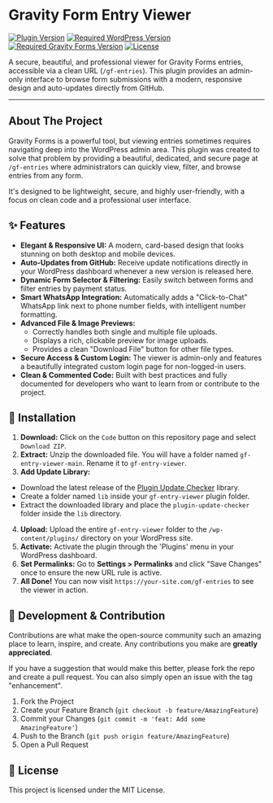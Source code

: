 # Gravity Form Entry Viewer

[![Plugin Version](https://img.shields.io/badge/Version-1.0.0-blue.svg)](https://github.com/alikalbasi/gf-entry-viewer)
[![Required WordPress Version](https://img.shields.io/badge/WordPress-5.5%2B-orange.svg)](https://wordpress.org/download/)
[![Required Gravity Forms Version](https://img.shields.io/badge/Gravity%20Forms-2.5%2B-red.svg)](https://www.gravityforms.com)
[![License](https://img.shields.io/badge/License-MIT-green.svg)](https://opensource.org/licenses/MIT)

A secure, beautiful, and professional viewer for Gravity Forms entries, accessible via a clean URL (`/gf-entries`). This plugin provides an admin-only interface to browse form submissions with a modern, responsive design and auto-updates directly from GitHub.

---

## About The Project

Gravity Forms is a powerful tool, but viewing entries sometimes requires navigating deep into the WordPress admin area. This plugin was created to solve that problem by providing a beautiful, dedicated, and secure page at `/gf-entries` where administrators can quickly view, filter, and browse entries from any form.

It's designed to be lightweight, secure, and highly user-friendly, with a focus on clean code and a professional user interface.

## ✨ Features

- **Elegant & Responsive UI:** A modern, card-based design that looks stunning on both desktop and mobile devices.
- **Auto-Updates from GitHub:** Receive update notifications directly in your WordPress dashboard whenever a new version is released here.
- **Dynamic Form Selector & Filtering:** Easily switch between forms and filter entries by payment status.
- **Smart WhatsApp Integration:** Automatically adds a "Click-to-Chat" WhatsApp link next to phone number fields, with intelligent number formatting.
- **Advanced File & Image Previews:**
  - Correctly handles both single and multiple file uploads.
  - Displays a rich, clickable preview for image uploads.
  - Provides a clean "Download File" button for other file types.
- **Secure Access & Custom Login:** The viewer is admin-only and features a beautifully integrated custom login page for non-logged-in users.
- **Clean & Commented Code:** Built with best practices and fully documented for developers who want to learn from or contribute to the project.

## 🚀 Installation

1.  **Download:** Click on the `Code` button on this repository page and select `Download ZIP`.
2.  **Extract:** Unzip the downloaded file. You will have a folder named `gf-entry-viewer-main`. Rename it to `gf-entry-viewer`.
3.  **Add Update Library:**
  - Download the latest release of the [Plugin Update Checker](https://github.com/YahnisElsts/plugin-update-checker/releases/latest) library.
  - Create a folder named `lib` inside your `gf-entry-viewer` plugin folder.
  - Extract the downloaded library and place the `plugin-update-checker` folder inside the `lib` directory.
4.  **Upload:** Upload the entire `gf-entry-viewer` folder to the `/wp-content/plugins/` directory on your WordPress site.
5.  **Activate:** Activate the plugin through the 'Plugins' menu in your WordPress dashboard.
6.  **Set Permalinks:** Go to **Settings > Permalinks** and click "Save Changes" once to ensure the new URL rule is active.
7.  **All Done!** You can now visit `https://your-site.com/gf-entries` to see the viewer in action.

## 🔧 Development & Contribution

Contributions are what make the open-source community such an amazing place to learn, inspire, and create. Any contributions you make are **greatly appreciated**.

If you have a suggestion that would make this better, please fork the repo and create a pull request. You can also simply open an issue with the tag "enhancement".

1.  Fork the Project
2.  Create your Feature Branch (`git checkout -b feature/AmazingFeature`)
3.  Commit your Changes (`git commit -m 'feat: Add some AmazingFeature'`)
4.  Push to the Branch (`git push origin feature/AmazingFeature`)
5.  Open a Pull Request

## 📄 License

This project is licensed under the MIT License.